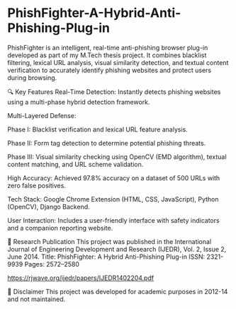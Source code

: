 # PhishFighter-A-Hybrid-Anti-Phishing-Plug-in
PhishFighter is an intelligent, real-time anti-phishing browser plug-in developed as part of my M.Tech thesis project. It combines blacklist filtering, lexical URL analysis, visual similarity detection, and textual content verification to accurately identify phishing websites and protect users during browsing.

🔍 Key Features
Real-Time Detection: Instantly detects phishing websites using a multi-phase hybrid detection framework.

Multi-Layered Defense:

Phase I: Blacklist verification and lexical URL feature analysis.

Phase II: Form tag detection to determine potential phishing threats.

Phase III: Visual similarity checking using OpenCV (EMD algorithm), textual content matching, and URL scheme validation.

High Accuracy: Achieved 97.8% accuracy on a dataset of 500 URLs with zero false positives.

Tech Stack: Google Chrome Extension (HTML, CSS, JavaScript), Python (OpenCV), Django Backend.

User Interaction: Includes a user-friendly interface with safety indicators and a companion reporting website.

📝 Research Publication
This project was published in the International Journal of Engineering Development and Research (IJEDR), Vol. 2, Issue 2, June 2014.
Title: PhishFighter: A Hybrid Anti-Phishing Plug-in
ISSN: 2321-9939
Pages: 2572–2580

https://rjwave.org/ijedr/papers/IJEDR1402204.pdf


📌 Disclaimer
This project was developed for academic purposes in 2012-14 and not maintained.
